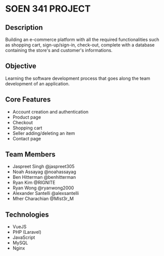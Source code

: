 # SOEN 341 PROJECT

## Description
Building an e-commerce platform with all the required functionalities such as shopping cart, sign-up/sign-in, check-out, complete with a database containing the store's and customer's informations.

## Objective

Learning the software development process that goes along the team development of an application.

## Core Features

- Account creation and authentication 
- Product page
- Checkout 
- Shopping cart
- Seller adding/deleting an item
- Contact page

## Team Members

- Jaspreet Singh @jaspreet305
- Noah Assayag @noahassayag
- Ben Hitterman @benhitterman
- Ryan Kim @RIGNITE
- Ryan Wong @ryanwong2000
- Alexander Santelli @alexsantelli
- Mher Charachian @MIst3r_M

## Technologies

- VueJS
- PHP (Laravel)
- JavaScript
- MySQL
- Nginx



